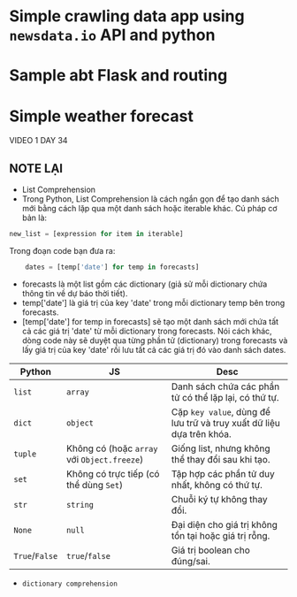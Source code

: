 # Simple crawling data app using `newsdata.io` API and python
# Sample abt Flask and routing
# Simple weather forecast
VIDEO 1 DAY 34
## NOTE LẠI
- List Comprehension 
- Trong Python, List Comprehension là cách ngắn gọn để tạo danh sách mới bằng cách lặp qua một danh sách hoặc iterable khác. Cú pháp cơ bản là:

````python
new_list = [expression for item in iterable]
````
Trong đoạn code bạn đưa ra:

````python
    dates = [temp['date'] for temp in forecasts]
````

- forecasts là một list gồm các dictionary (giả sử mỗi dictionary chứa thông tin về dự báo thời tiết).
- temp['date'] là giá trị của key 'date' trong mỗi dictionary temp bên trong forecasts.
- [temp['date'] for temp in forecasts] sẽ tạo một danh sách mới chứa tất cả các giá trị 'date' từ mỗi dictionary trong forecasts.
Nói cách khác, dòng code này sẽ duyệt qua từng phần tử (dictionary) trong forecasts và lấy giá trị của key 'date' rồi lưu tất cả các giá trị đó vào danh sách dates.


| Python         | JS                                          | Desc                                                                 |
|----------------|---------------------------------------------|----------------------------------------------------------------------|
| `list`         | `array`                                     | Danh sách chứa các phần tử có thể lặp lại, có thứ tự.                |
| `dict`         | `object`                                    | Cặp `key value`, dùng để lưu trữ và truy xuất dữ liệu dựa trên khóa. |
| `tuple`        | Không có (hoặc `array` với `Object.freeze`) | Giống list, nhưng không thể thay đổi sau khi tạo.                    |
| `set`          | Không có trực tiếp (có thể dùng `Set`)      | Tập hợp các phần tử duy nhất, không có thứ tự.                       |
| `str `         | `string`                                    | Chuỗi ký tự không thay đổi.                                          |
| `None`         | `null`                                      | Đại diện cho giá trị không tồn tại hoặc giá trị rỗng.                |
| `True`/`False` | `true`/`false`                               | Giá trị boolean cho đúng/sai.                                        |

- `dictionary comprehension`
